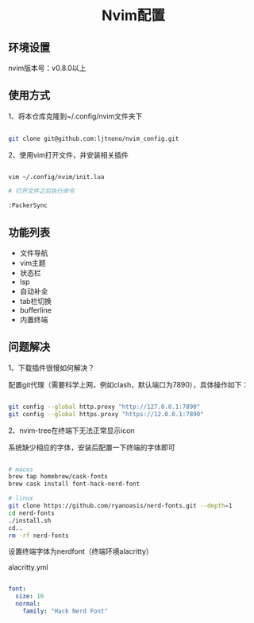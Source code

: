 <h1 align="center">Nvim配置</h1>

## 环境设置

nvim版本号：v0.8.0以上

## 使用方式

1、将本仓库克隆到~/.config/nvim文件夹下


```bash
    
git clone git@github.com:ljtnono/nvim_config.git

```

2、使用vim打开文件，并安装相关插件

```bash

vim ~/.config/nvim/init.lua

# 打开文件之后执行命令

:PackerSync

```


## 功能列表

* 文件导航
* vim主题
* 状态栏
* lsp
* 自动补全
* tab栏切换
* bufferline
* 内置终端

## 问题解决

1、下载插件很慢如何解决？

配置git代理（需要科学上网，例如clash，默认端口为7890），具体操作如下：

```bash

git config --global http.proxy "http://127.0.0.1:7890"
git config --global https.proxy "https://12.0.0.1:7890"

```

2、nvim-tree在终端下无法正常显示icon

系统缺少相应的字体，安装后配置一下终端的字体即可

```bash

# macos
brew tap homebrew/cask-fonts
brew cask install font-hack-nerd-font

# linux
git clone https://github.com/ryanoasis/nerd-fonts.git --depth=1
cd nerd-fonts 
./install.sh 
cd.. 
rm -rf nerd-fonts

```

设置终端字体为nerdfont（终端环境alacritty）

alacritty.yml

```yml

font:
  size: 16
  normal:
    family: "Hack Nerd Font"

```


